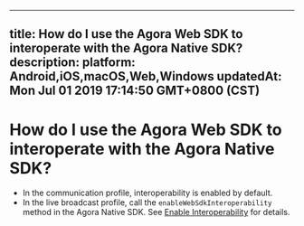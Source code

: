 
---
title: How do I use the Agora Web SDK to interoperate with the Agora Native SDK?
description: 
platform: Android,iOS,macOS,Web,Windows
updatedAt: Mon Jul 01 2019 17:14:50 GMT+0800 (CST)
---
# How do I use the Agora Web SDK to interoperate with the Agora Native SDK?
- In the communication profile, interoperability is enabled by default.
- In the live broadcast profile, call the `enableWebSdkInteroperability` method in the Agora Native SDK. See [Enable Interoperability](https://docs.agora.io/en/Interactive%20Broadcast/interop_web?platform=Web) for details.


